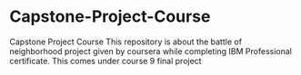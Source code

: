 # Capstone-Project-Course
Capstone Project Course
This repository is about the battle of neighborhood project given by coursera while completing IBM Professional certificate. This comes under course 9 final project
